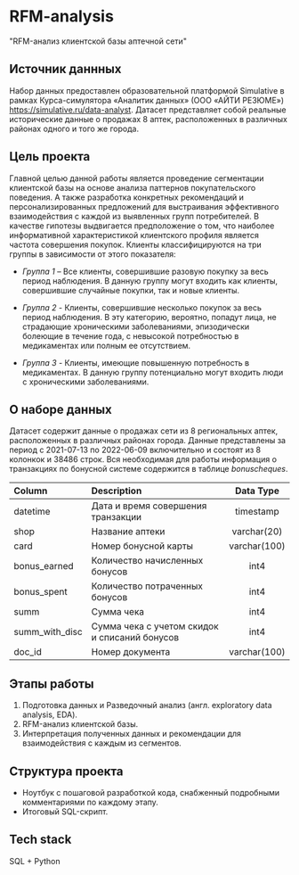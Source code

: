 # RFM-analysis
"RFM-анализ клиентской базы аптечной сети"

## Источник даннных
Набор данных предоставлен образовательной платформой Simulative в рамках Курса-симулятора «Аналитик данных» (ООО «АЙТИ РЕЗЮМЕ») https://simulative.ru/data-analyst. Датасет представляет собой реальные исторические данные о продажах 8 аптек, расположенных в различных районах одного и того же города. 

## Цель проекта
Главной целью данной работы является проведение сегментации клиентской базы на основе анализа паттернов покупательского поведения. А также разработка конкретных рекомендаций и персонализированных предложений для выстраивания эффективного взаимодействия с каждой из выявленных групп потребителей.
В качестве гипотезы выдвигается предположение о том, что наиболее информативной характеристикой клиентского профиля является частота совершения покупок. Клиенты классифицируются на три группы в зависимости от этого показателя:
* *Группа 1* – Все клиенты, совершившие разовую покупку за весь период наблюдения. В данную группу могут входить как клиенты, совершившие случайные покупки, так и новые клиенты. 

* *Группа 2* - Клиенты, совершившие несколько покупок за весь период наблюдения. В эту категорию, вероятно, попадут лица, не страдающие хроническими заболеваниями, эпизодически болеющие в течение года, с невысокой потребностью в медикаментах или полным ее отсутствием.

* *Группа 3* - Клиенты, имеющие повышенную потребность в медикаментах. В данную группу потенциально могут входить люди с хроническими заболеваниями. 

## О наборе данных
Датасет содержит данные о продажах сети из 8 региональных аптек, расположенных в различных районах города. Данные представлены за период с 2021-07-13 по 2022-06-09 включительно и состоят из 8 колонкок и 38486 строк. Вся необходимая для работы информация о транзакциях по бонусной системе содержится в таблице _bonuscheques_.

| Column        | Description                        | Data Type          | 
| :------------ |:---------------------------------- |:------------------:|
| datetime      | Дата и время совершения транзакции |timestamp    |
| shop          | Название аптеки                    |varchar(20)  |
| card          | Номер бонусной карты               |varchar(100) |
| bonus_earned  | Количество начисленных бонусов     |int4         |
| bonus_spent   | Количество потраченных бонусов     |int4         |
| summ          | Сумма чека                         |int4         |
| summ_with_disc| Сумма чека с учетом скидок и списаний бонусов |int4 |
| doc_id        | Номер документа                     |varchar(100) |

## Этапы работы
1. Подготовка данных и Разведочный анализ (англ. exploratory data analysis, EDA). 
2. RFM-анализ клиентской базы.
3. Интерпретация полученных данных и рекомендации для взаимодействия с каждым из сегментов.

## Структура проекта
*	Ноутбук с пошаговой разработкой кода, снабженный подробными комментариями по каждому этапу. 
*	Итоговый SQL-скрипт. 

## Tech stack 
SQL + Python
  
